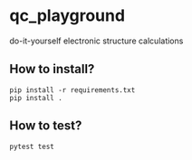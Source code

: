 # qc_playground
do-it-yourself electronic structure calculations 


## How to install?

```
pip install -r requirements.txt
pip install .
```

## How to test?

```
pytest test
```
